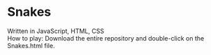 # Snakes
Written in JavaScript, HTML, CSS <br/>
How to play: Download the entire repository and double-click on the Snakes.html file. 
